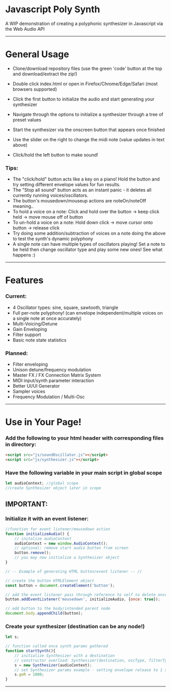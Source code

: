 # Javascript Poly Synth
A WIP demonstration of creating a polyphonic synthesizer in Javascript via the Web Audio API

-----------------------
# General Usage

* Clone/download repository files (use the green 'code' button at the top and download/extract the zip!)

* Double click index.html or open in Firefox/Chrome/Edge/Safari (most browsers supported)
* Click the first button to initialize the audio and start generating your synthesizer
* Navigate through the options to initialize a synthesizer through a tree of preset values
* Start the synthesizer via the onscreen button that appears once finished 
* Use the slider on the right to change the midi note (value updates in text above)
* Click/hold the left button to make sound!

### Tips:
* The "click/hold" button acts like a key on a piano! Hold the button and try setting different envelope values for fun results.
* The "Stop all sound" button acts as an instant panic - it deletes all currently running voices/oscillators.
* The button's mousedown/mouseup actions are noteOn/noteOff meaning..
* To hold a voice on a note: Click and hold over the button -> keep click held -> move mouse off of button
* To un-hold a voice on a note: Hold down click -> move cursor onto button -> release click
* Try doing some addition/subtraction of voices on a note doing the above to test the synth's dynamic polyphony
* A single note can have multiple types of oscillators playing! Set a note to be held then change oscillator type and play some new ones! See what happens :)

-----------------------

# Features

### Current:
* 4 Oscillator types: sine, square, sawtooth, triangle
* Full per-note polyphony! (can envelope independent/multiple voices on a single note at once accurately)
* Multi-Voicing/Detune
* Gain Enveloping
* Filter support
* Basic note state statistics

### Planned:
* Filter enveloping
* Unison detune/frequency modulation
* Master FX / FX Connection Matrix System
* MIDI input/synth parameter interaction
* Better UI/UI Generator
* Sampler voices
* Frequency Modulation / Multi-Osc

-----------------------

# Use in Your Page!

### Add the following to your html header with corresponding files in directory:
```html
<script src="js/soundOscillator.js"></script>
<script src="js/synthesizer.js"></script>
```

### Have the following variable in your main script in global scope
```js
let audioContext; //global scope
//create Synthesizer object later in scope
```

## IMPORTANT:
### Initialize it with an event listener:
```js
//function for event listener/mousedown action
function initializeAudio() {
    // initalize audioContext
    audioContext = new window.AudioContext();
    // optional: remove start audio button from screen
    button.remove();
    // you may now initialize a Synthesizer object
}

// -- Example of generating HTML button/event listener -- //

// create the button HTMLElement object
const button = document.createElement('button');

// add the event listener pass through reference to self to delete once done
button.addEventListener('mousedown', initializeAudio, {once: true});

// add button to the body/intended parent node
document.body.appendChild(button);
```

### Create your synthesizer (destination can be any node!)
```js
let s;

// function called once synth params gathered
function startSynth(){
    // initialize Synthesizer with a destination
    // constructor overload: Synthesizer(destination, oscType, filterType)
    s = new Synthesizer(audioContext);
    // set Synthesizer params example - setting envelope release to 1 second
    s.geR = 1000;
}
```
-----------------------

